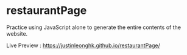 # restaurantPage

Practice using JavaScript alone to generate the entire contents of the website.

Live Preview :
https://justinleonghk.github.io/restaurantPage/
